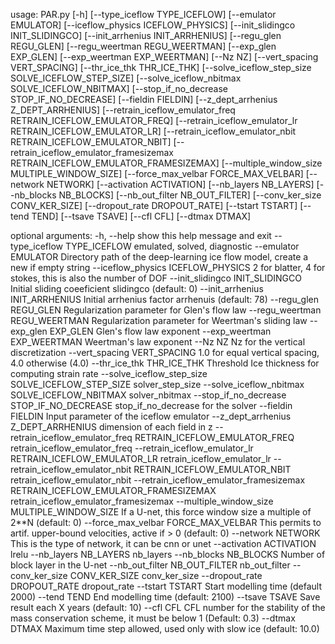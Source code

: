 usage: PAR.py [-h] [--type_iceflow TYPE_ICEFLOW] [--emulator EMULATOR]
              [--iceflow_physics ICEFLOW_PHYSICS]
              [--init_slidingco INIT_SLIDINGCO]
              [--init_arrhenius INIT_ARRHENIUS] [--regu_glen REGU_GLEN]
              [--regu_weertman REGU_WEERTMAN] [--exp_glen EXP_GLEN]
              [--exp_weertman EXP_WEERTMAN] [--Nz NZ]
              [--vert_spacing VERT_SPACING] [--thr_ice_thk THR_ICE_THK]
              [--solve_iceflow_step_size SOLVE_ICEFLOW_STEP_SIZE]
              [--solve_iceflow_nbitmax SOLVE_ICEFLOW_NBITMAX]
              [--stop_if_no_decrease STOP_IF_NO_DECREASE] [--fieldin FIELDIN]
              [--z_dept_arrhenius Z_DEPT_ARRHENIUS]
              [--retrain_iceflow_emulator_freq RETRAIN_ICEFLOW_EMULATOR_FREQ]
              [--retrain_iceflow_emulator_lr RETRAIN_ICEFLOW_EMULATOR_LR]
              [--retrain_iceflow_emulator_nbit RETRAIN_ICEFLOW_EMULATOR_NBIT]
              [--retrain_iceflow_emulator_framesizemax RETRAIN_ICEFLOW_EMULATOR_FRAMESIZEMAX]
              [--multiple_window_size MULTIPLE_WINDOW_SIZE]
              [--force_max_velbar FORCE_MAX_VELBAR] [--network NETWORK]
              [--activation ACTIVATION] [--nb_layers NB_LAYERS]
              [--nb_blocks NB_BLOCKS] [--nb_out_filter NB_OUT_FILTER]
              [--conv_ker_size CONV_KER_SIZE] [--dropout_rate DROPOUT_RATE]
              [--tstart TSTART] [--tend TEND] [--tsave TSAVE] [--cfl CFL]
              [--dtmax DTMAX]

optional arguments:
  -h, --help            show this help message and exit
  --type_iceflow TYPE_ICEFLOW
                        emulated, solved, diagnostic
  --emulator EMULATOR   Directory path of the deep-learning ice flow model,
                        create a new if empty string
  --iceflow_physics ICEFLOW_PHYSICS
                        2 for blatter, 4 for stokes, this is also the number
                        of DOF
  --init_slidingco INIT_SLIDINGCO
                        Initial sliding coeeficient slidingco (default: 0)
  --init_arrhenius INIT_ARRHENIUS
                        Initial arrhenius factor arrhenuis (default: 78)
  --regu_glen REGU_GLEN
                        Regularization parameter for Glen's flow law
  --regu_weertman REGU_WEERTMAN
                        Regularization parameter for Weertman's sliding law
  --exp_glen EXP_GLEN   Glen's flow law exponent
  --exp_weertman EXP_WEERTMAN
                        Weertman's law exponent
  --Nz NZ               Nz for the vertical discretization
  --vert_spacing VERT_SPACING
                        1.0 for equal vertical spacing, 4.0 otherwise (4.0)
  --thr_ice_thk THR_ICE_THK
                        Threshold Ice thickness for computing strain rate
  --solve_iceflow_step_size SOLVE_ICEFLOW_STEP_SIZE
                        solver_step_size
  --solve_iceflow_nbitmax SOLVE_ICEFLOW_NBITMAX
                        solver_nbitmax
  --stop_if_no_decrease STOP_IF_NO_DECREASE
                        stop_if_no_decrease for the solver
  --fieldin FIELDIN     Input parameter of the iceflow emulator
  --z_dept_arrhenius Z_DEPT_ARRHENIUS
                        dimension of each field in z
  --retrain_iceflow_emulator_freq RETRAIN_ICEFLOW_EMULATOR_FREQ
                        retrain_iceflow_emulator_freq
  --retrain_iceflow_emulator_lr RETRAIN_ICEFLOW_EMULATOR_LR
                        retrain_iceflow_emulator_lr
  --retrain_iceflow_emulator_nbit RETRAIN_ICEFLOW_EMULATOR_NBIT
                        retrain_iceflow_emulator_nbit
  --retrain_iceflow_emulator_framesizemax RETRAIN_ICEFLOW_EMULATOR_FRAMESIZEMAX
                        retrain_iceflow_emulator_framesizemax
  --multiple_window_size MULTIPLE_WINDOW_SIZE
                        If a U-net, this force window size a multiple of 2**N
                        (default: 0)
  --force_max_velbar FORCE_MAX_VELBAR
                        This permits to artif. upper-bound velocities, active
                        if > 0 (default: 0)
  --network NETWORK     This is the type of network, it can be cnn or unet
  --activation ACTIVATION
                        lrelu
  --nb_layers NB_LAYERS
                        nb_layers
  --nb_blocks NB_BLOCKS
                        Number of block layer in the U-net
  --nb_out_filter NB_OUT_FILTER
                        nb_out_filter
  --conv_ker_size CONV_KER_SIZE
                        conv_ker_size
  --dropout_rate DROPOUT_RATE
                        dropout_rate
  --tstart TSTART       Start modelling time (default 2000)
  --tend TEND           End modelling time (default: 2100)
  --tsave TSAVE         Save result each X years (default: 10)
  --cfl CFL             CFL number for the stability of the mass conservation
                        scheme, it must be below 1 (Default: 0.3)
  --dtmax DTMAX         Maximum time step allowed, used only with slow ice
                        (default: 10.0)
